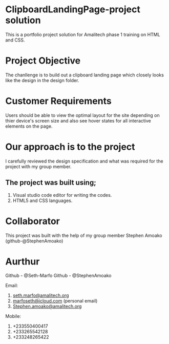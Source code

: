 # ClipboardLandingPage-project solution
This is a portfolio project solution for Amalitech phase 1 training on HTML and CSS.
# Project Objective 
The chanllenge is to build out a clipboard landing page which closely looks like the design in the design folder. 
# Customer Requirements
Users should be able to view the optimal layout for the site depending on thier device's screen size and also see hover states for all interactive elements on the page.
# Our approach is to the project
I carefully reviewed the design specification and what was required for the project with my group member.
## The project was built using;
1. Visual studio code editor for writing the codes.
2. HTML5 and CSS languages.
# Collaborator
This project was built with the help of my group member Stephen Amoako (github-@StephenAmoako)
# Aurthur 
Github - @Seth-Marfo
Github - @StephenAmoako

Email: 
1. seth.marfo@amalitech.org
2. marfoseth@icloud.com (personal email)
3. Stephen.amoako@amalitech.org

Mobile:
1. +233550400417
2. +233265542128  
3. +233248265422
